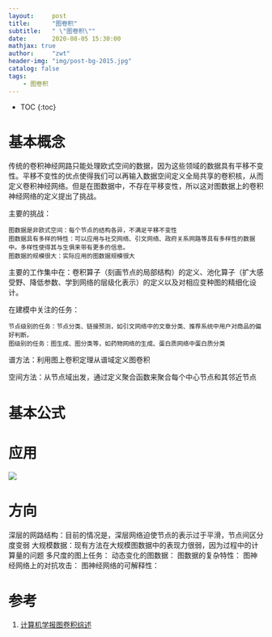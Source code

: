 ```yaml
---
layout:     post
title:      "图卷积"
subtitle:   " \"图卷积\""
date:       2020-08-05 15:30:00 
mathjax: true
author:     "zwt"
header-img: "img/post-bg-2015.jpg"
catalog: false
tags:
    - 图卷积
---
```

* TOC
{:toc}

# 基本概念

传统的卷积神经网路只能处理欧式空间的数据，因为这些领域的数据具有平移不变性。平移不变性的优点使得我们可以再输入数据空间定义全局共享的卷积核，从而定义卷积神经网络。但是在图数据中，不存在平移变性，所以这对图数据上的卷积神经网络的定义提出了挑战。

主要的挑战：
```
图数据是非欧式空间：每个节点的结构各异，不满足平移不变性
图数据具有多样的特性：可以应用与社交网络、引文网络、政府关系网路等具有多样性的数据中。多样性使得其与生俱来带有更多的信息。
图数据的规模很大：实际应用的图数据规模很大
```

主要的工作集中在：卷积算子（刻画节点的局部结构）的定义、池化算子（扩大感受野、降低参数、学到网络的层级化表示）的定义以及对相应变种图的精细化设计。

在建模中关注的任务：
```
节点级别的任务：节点分类、链接预测，如引文网络中的文章分类、推荐系统中用户对商品的偏好判断。
图级别的任务：图生成、图分类等，如药物网络的生成、蛋白质网络中蛋白质分类
```

谱方法：利用图上卷积定理从谱域定义图卷积

空间方法：从节点域出发，通过定义聚合函数来聚合每个中心节点和其邻近节点

# 基本公式


# 应用

![](https://zwt0204.github.io//img//gcn应用.png)

# 方向

深层的网路结构：目前的情况是，深层网络迫使节点的表示过于平滑，节点间区分度变弱
大规模数据：现有方法在大规模图数据中的表现力很弱，因为过程中的计算量的问题
多尺度的图上任务：
动态变化的图数据：
图数据的复杂特性：
图神经网络上的对抗攻击：
图神经网络的可解释性：

# 参考

1. [计算机学报图卷积综述](http://cjc.ict.ac.cn/online/onlinepaper/xbb-2020514175943.pdf)